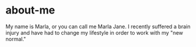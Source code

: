 # about-me
My name is Marla, or you can call me Marla Jane. I recently suffered a brain injury and have had to change my lifestyle in order to work with my "new normal." 
